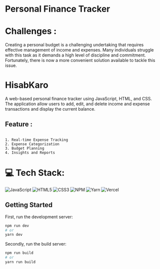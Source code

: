 # Personal Finance Tracker


# Challenges :
Creating a personal budget is a challenging undertaking that requires effective management of income and expenses. Many individuals struggle with this task as it demands a high level of discipline and commitment. Fortunately, there is now a more convenient solution available to tackle this issue.


# HisabKaro
A web-based personal finance tracker using JavaScript, HTML, and CSS. The application allow users to add, edit, and delete income and expense transactions and display the current balance.

## Feature :
```

1. Real-time Expense Tracking
2. Expense Categorization
3. Budget Planning
4. Insights and Reports

```


# 💻 Tech Stack:
![JavaScript](https://img.shields.io/badge/javascript-%23323330.svg?style=for-the-badge&logo=javascript&logoColor=%23F7DF1E) ![HTML5](https://img.shields.io/badge/html5-%23E34F26.svg?style=for-the-badge&logo=html5&logoColor=white)  ![CSS3](https://img.shields.io/badge/css3-%231572B6.svg?style=for-the-badge&logo=css3&logoColor=white) ![NPM](https://img.shields.io/badge/NPM-%23000000.svg?style=for-the-badge&logo=npm&logoColor=white) ![Yarn](https://img.shields.io/badge/yarn-%232C8EBB.svg?style=for-the-badge&logo=yarn&logoColor=white) ![Vercel](https://img.shields.io/badge/vercel-%23000000.svg?style=for-the-badge&logo=vercel&logoColor=white)

## Getting Started

First, run the development server:

```bash
npm run dev
# or
yarn dev
```
Secondly, run the build server:

```bash
npm run build
# or
yarn run build
```


